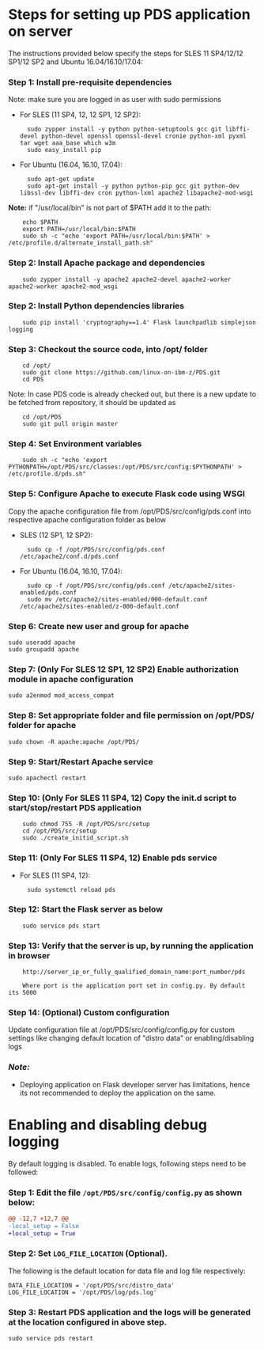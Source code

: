 # Steps for setting up PDS application on server

The instructions provided below specify the steps for SLES 11 SP4/12/12 SP1/12 SP2 and Ubuntu 16.04/16.10/17.04:

### Step 1: Install pre-requisite dependencies
Note: make sure you are logged in as user with sudo permissions

* For SLES (11 SP4, 12, 12 SP1, 12 SP2):

        sudo zypper install -y python python-setuptools gcc git libffi-devel python-devel openssl openssl-devel cronie python-xml pyxml tar wget aaa_base which w3m
        sudo easy_install pip

* For Ubuntu (16.04, 16.10, 17.04):

        sudo apt-get update
        sudo apt-get install -y python python-pip gcc git python-dev libssl-dev libffi-dev cron python-lxml apache2 libapache2-mod-wsgi

**Note:** if "/usr/local/bin" is not part of $PATH add it to the path:

        echo $PATH
        export PATH=/usr/local/bin:$PATH
        sudo sh -c "echo 'export PATH=/usr/local/bin:$PATH' > /etc/profile.d/alternate_install_path.sh"

### Step 2: Install Apache package and dependencies
        sudo zypper install -y apache2 apache2-devel apache2-worker apache2-worker apache2-mod_wsgi

### Step 2: Install Python dependencies libraries

        sudo pip install 'cryptography==1.4' Flask launchpadlib simplejson logging


###  Step 3: Checkout the source code, into /opt/ folder

        cd /opt/
        sudo git clone https://github.com/linux-on-ibm-z/PDS.git
        cd PDS

Note: In case PDS code is already checked out, but there is a new update to be fetched from repository, it should be updated as

        cd /opt/PDS
        sudo git pull origin master

###  Step 4: Set Environment variables

        sudo sh -c "echo 'export PYTHONPATH=/opt/PDS/src/classes:/opt/PDS/src/config:$PYTHONPATH' > /etc/profile.d/pds.sh"

### Step 5: Configure Apache to execute Flask code using WSGI
 Copy the apache configuration file from /opt/PDS/src/config/pds.conf into respective apache configuration folder as below

* SLES (12 SP1, 12 SP2):

        sudo cp -f /opt/PDS/src/config/pds.conf /etc/apache2/conf.d/pds.conf

* For Ubuntu (16.04, 16.10, 17.04):

        sudo cp -f /opt/PDS/src/config/pds.conf /etc/apache2/sites-enabled/pds.conf
        sudo mv /etc/apache2/sites-enabled/000-default.conf /etc/apache2/sites-enabled/z-000-default.conf

### Step 6: Create new user and group for apache
    sudo useradd apache
    sudo groupadd apache

### Step 7: (Only For SLES 12 SP1, 12 SP2) Enable authorization module in apache configuration
    sudo a2enmod mod_access_compat

### Step 8: Set appropriate folder and file permission on /opt/PDS/ folder for apache
    sudo chown -R apache:apache /opt/PDS/

### Step 9: Start/Restart Apache service
    sudo apachectl restart

###  Step 10: (Only For SLES 11 SP4, 12) Copy the init.d script to start/stop/restart PDS application
        sudo chmod 755 -R /opt/PDS/src/setup
        cd /opt/PDS/src/setup
        sudo ./create_initid_script.sh

###  Step 11: (Only For SLES 11 SP4, 12) Enable pds service

* For SLES (11 SP4, 12):

        sudo systemctl reload pds
        
###  Step 12: Start the Flask server as below

        sudo service pds start

###  Step 13: Verify that the server is up, by running the application in browser
        http://server_ip_or_fully_qualified_domain_name:port_number/pds
        
        Where port is the application port set in config.py. By default its 5000

###  Step 14: (Optional) Custom configuration
Update configuration file at /opt/PDS/src/config/config.py for custom settings like changing default location of "distro data" or enabling/disabling logs


### _**Note:**_
* Deploying application on Flask developer server has limitations, hence its not recommended to deploy the application on the same. 

# Enabling and disabling debug logging

By default logging is disabled. To enable logs, following steps need to be followed:

### Step 1: Edit the file `/opt/PDS/src/config/config.py` as shown below:
```diff
@@ -12,7 +12,7 @@
-local_setup = False
+local_setup = True

```
### Step 2: Set `LOG_FILE_LOCATION` (Optional).

The following is the default location for data file and log file respectively:

	DATA_FILE_LOCATION = '/opt/PDS/src/distro_data'
	LOG_FILE_LOCATION = '/opt/PDS/log/pds.log'

### Step 3: Restart PDS application and the logs will be generated at the location configured in above step.

	sudo service pds restart
